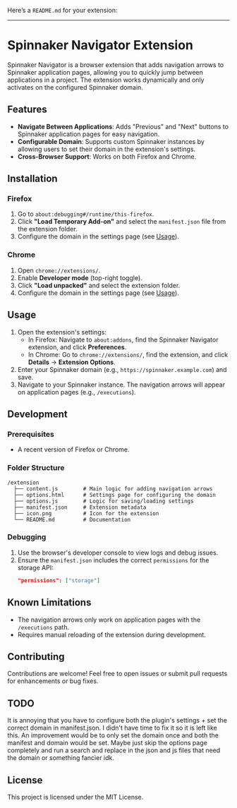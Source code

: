 Here’s a `README.md` for your extension:

---

# Spinnaker Navigator Extension

Spinnaker Navigator is a browser extension that adds navigation arrows to Spinnaker application pages, allowing you to quickly jump between applications in a project. The extension works dynamically and only activates on the configured Spinnaker domain.

## Features

- **Navigate Between Applications**: Adds "Previous" and "Next" buttons to Spinnaker application pages for easy navigation.
- **Configurable Domain**: Supports custom Spinnaker instances by allowing users to set their domain in the extension's settings.
- **Cross-Browser Support**: Works on both Firefox and Chrome.

## Installation

### Firefox
1. Go to `about:debugging#/runtime/this-firefox`.
2. Click **"Load Temporary Add-on"** and select the `manifest.json` file from the extension folder.
3. Configure the domain in the settings page (see [Usage](#usage)).

### Chrome
1. Open `chrome://extensions/`.
2. Enable **Developer mode** (top-right toggle).
3. Click **"Load unpacked"** and select the extension folder.
4. Configure the domain in the settings page (see [Usage](#usage)).

## Usage

1. Open the extension's settings:
   - In Firefox: Navigate to `about:addons`, find the Spinnaker Navigator extension, and click **Preferences**.
   - In Chrome: Go to `chrome://extensions/`, find the extension, and click **Details** → **Extension Options**.
2. Enter your Spinnaker domain (e.g., `https://spinnaker.example.com`) and save.
3. Navigate to your Spinnaker instance. The navigation arrows will appear on application pages (e.g., `/executions`).

## Development

### Prerequisites
- A recent version of Firefox or Chrome.

### Folder Structure
```
/extension
  ├── content.js        # Main logic for adding navigation arrows
  ├── options.html      # Settings page for configuring the domain
  ├── options.js        # Logic for saving/loading settings
  ├── manifest.json     # Extension metadata
  ├── icon.png          # Icon for the extension
  └── README.md         # Documentation
```

### Debugging
1. Use the browser's developer console to view logs and debug issues.
2. Ensure the `manifest.json` includes the correct `permissions` for the storage API:
   ```json
   "permissions": ["storage"]
   ```

## Known Limitations

- The navigation arrows only work on application pages with the `/executions` path.
- Requires manual reloading of the extension during development.

## Contributing

Contributions are welcome! Feel free to open issues or submit pull requests for enhancements or bug fixes.

## TODO

It is annoying that you have to configure both the plugin's settings + set the correct domain in manifest.json. I didn't have time to fix it so it is left like this. An improvement would be to only set the domain once and both the manifest and domain would be set. Maybe just skip the options page completely and run a search and replace in the json and js files that need the domain or something fancier idk.

## License

This project is licensed under the MIT License.
